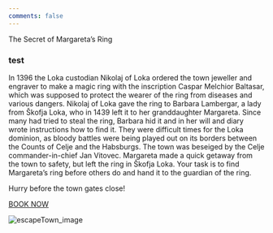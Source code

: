```yaml
---
comments: false
---
```


The Secret of Margareta’s Ring
### test
In 1396 the Loka custodian Nikolaj of Loka ordered the town jeweller and engraver to make a magic ring with the inscription Caspar Melchior Baltasar, which was supposed to protect the wearer of the ring from diseases and various dangers. Nikolaj of Loka gave the ring to Barbara Lambergar, a lady from Škofja Loka, who in 1439 left it to her granddaughter Margareta. Since many had tried to steal the ring, Barbara hid it and in her will and diary wrote instructions how to find it. They were difficult times for the Loka dominion, as bloody battles were being played out on its borders between the Counts of Celje and the Habsburgs. The town was beseiged by the Celje commander-in-chief Jan Vitovec. Margareta made a quick getaway from the town to safety, but left the ring in Škofja Loka. Your task is to find Margareta’s ring before others do and hand it to the guardian of the ring.

Hurry before the town gates close!

<a href="https://www.town-escape.com/rezervacija/">BOOK NOW</a>

![escapeTown_image](/assets/escapeTown.jpg)
